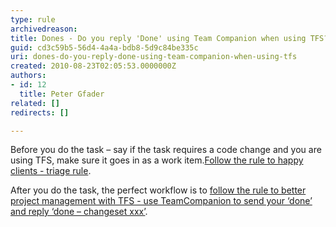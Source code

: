 ```yaml
---
type: rule
archivedreason: 
title: Dones - Do you reply 'Done' using Team Companion when using TFS?
guid: cd3c59b5-56d4-4a4a-bdb8-5d9c84be335c
uri: dones-do-you-reply-done-using-team-companion-when-using-tfs
created: 2010-08-23T02:05:53.0000000Z
authors:
- id: 12
  title: Peter Gfader
related: []
redirects: []

---
```


Before you do the task – say if the task requires a code change and you are using TFS, make sure it goes in as a work item.[Follow the rule to happy clients - triage rule](/_layouts/15/FIXUPREDIRECT.ASPX?WebId=3dfc0e07-e23a-4cbb-aac2-e778b71166a2&amp;TermSetId=07da3ddf-0924-4cd2-a6d4-a4809ae20160&amp;TermId=f1e392b8-3793-4e10-96a3-c32d0d0944b4).

<!--endintro-->

After you do the task, the perfect workflow is to [follow the rule to better project management with TFS - use TeamCompanion to send your ‘done’ and reply ‘done – changeset xxx’](http&#58;//www.ssw.com.au/ssw/Standards/Rules/RulesToBetterProjectManagementWithTFS.aspx#Send-Done-Email).
